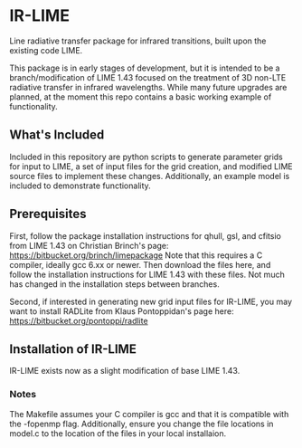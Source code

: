 # IR-LIME
Line radiative transfer package for infrared transitions, built upon the existing code LIME.

This package is in early stages of development, but it is intended to be a branch/modification of LIME 1.43 focused on the treatment of 3D non-LTE radiative transfer in infrared wavelengths. While many future upgrades are planned, at the moment this repo contains a basic working example of functionality.


## What's Included
Included in this repository are python scripts to generate parameter grids for input to LIME, a set of input files for the grid creation, and modified LIME source files to implement these changes. Additionally, an example model is included to demonstrate functionality.

## Prerequisites
First, follow the package installation instructions for qhull, gsl, and cfitsio from LIME 1.43 on Christian Brinch's page: https://bitbucket.org/brinch/limepackage
Note that this requires a C compiler, ideally gcc 6.xx or newer. Then download the files here, and follow the installation instructions for LIME 1.43 with these files. Not much has changed in the installation steps between branches.

Second, if interested in generating new grid input files for IR-LIME, you may want to install RADLite from Klaus Pontoppidan's page here: https://bitbucket.org/pontoppi/radlite


## Installation of IR-LIME
IR-LIME exists now as a slight modification of base LIME 1.43.

### Notes
The Makefile assumes your C compiler is gcc and that it is compatible with the -fopenmp flag. Additionally, ensure you change the file locations in model.c to the location of the files in your local installaion.

